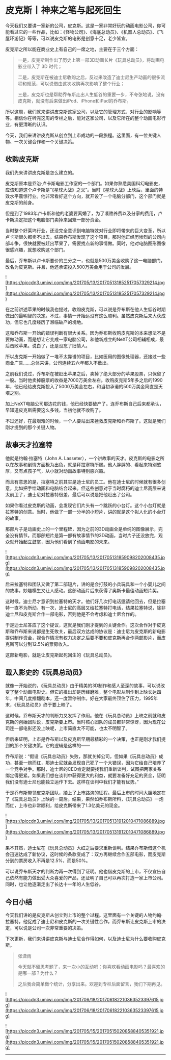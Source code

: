 # 皮克斯丨神来之笔与起死回生

今天我们又要讲一家新的公司，皮克斯。这是一家非常好玩的动画电影公司，你可能看过它的一些作品，比如：《怪物公司》、《海底总动员》、《机器人总动员》、《飞屋环游记》等等，可以说皮克斯的电影是创意十足，老少皆宜。

皮克斯之所以能在商业史上有自己的一席之地，主要在于三个方面：

> 一是，皮克斯制作出了历史上第一部3D动画长片《玩具总动员》，将动画电影业带入了 3D 时代；
> 
> 
> 
> 二是，皮克斯在被迪士尼收购之后，反过来改造了迪士尼生产动画的很多流程和规范，可以说借由这次收购再次影响了整个行业；
> 
> 
> 
> 三是，皮克斯也是帮助乔布斯走出人生低谷的重要一步，不夸张地说，没有皮克斯，就没有后来做出iPod、iPhone和iPad的乔布斯。

所以这周，我们就来讲讲皮克斯这家公司，以及它的管理方式、对行业的影响等等。相信你在听完这周的专栏之后，能对这家公司，以及它所在的整个动画电影行业，有更清晰的认识。

今天，我们来讲讲皮克斯从创立到上市成功的一段旅程。这里面，有一位关键人物、一次关键合作和一个关键决策。

## 收购皮克斯

我们先来讲讲皮克斯是怎么建立的。

皮克斯原本是乔治·卢卡斯电影工作室的一个部门。如果你熟悉美国科幻电影史，应该知道这个卢卡斯是“《星球大战》之父”。当时《星球大战》上映后，里面的特效水平震惊行业。他非常看好这个方向，就开设了一个电脑分部门，这个部门就是皮克斯的前身。

但是到了1983年卢卡斯和他的老婆要离婚了，为了凑赡养费以及分家的费用，卢卡斯决定把这个电脑部门卖掉来回笼一部分资金。

当时整个好莱坞行业，还没完全意识到电脑特效对行业即将带来的巨大变革，所以卢卡斯很久都卖不出去。结果乔布斯发现了这个项目，那时他正经历惨烈的公司内部斗争，很快就要被赶出苹果了，需要找点新的事情做。同时，他对电脑图形图像很感兴趣，就想收购这个部门。

最后，乔布斯以卢卡斯要价的三分之一，也就是500万美金收购了这一电脑部门，改名为皮克斯。并且，他还承诺投入500万美金用于公司的发展。

![https://piccdn3.umiwi.com/img/201705/13/201705131852517057329214.jpg](https://piccdn3.umiwi.com/img/201705/13/201705131852517057329214.jpg)

在之前讲述苹果的时候我也提过，收购皮克斯，可以说是乔布斯在他人生低谷时期做出的最明智的决定。不过，事情一开始远没有这么顺利。虽然皮克斯后来大获成功，但它也几度经历了濒临破产的境地。

这和乔布斯一开始的错误判断有很大关系。因为乔布斯收购皮克斯的本来想法不是要做动画，而是想让它变成一家电脑公司，和他新成立的NeXT公司相辅相成，最后击败苹果。说白了，还是没忘了旧情人。

所以皮克斯一开始做了一堆不太靠谱的项目，比如医用的图像处理器，还接过一些商业广告……总体来讲，公司连续五六年都入不敷出。

之前我们说过，乔布斯在被赶出苹果之后，卖掉了绝大部分的苹果股票，只保留了一股。当时他卖掉股票的收益是7000万美金左右。收购皮克斯5年多之后的1990年，他已经给皮克斯投入了5000万美金左右，和当初承诺的500万美金简直是天壤之别。

加上NeXT电脑公司那边花的钱，他已经快要破产了。连乔布斯自己后来都承认，早知道皮克斯需要这么多钱，当初他就不收购了。

不过还好，在最艰难的时候，一个人要站出来拯救皮克斯和乔布斯了。这就是我们刚才提到的那个关键人物。

## 故事天才拉塞特

他就是约翰·拉塞特（John A. Lasseter），一个讲故事的天才。皮克斯的电影之所以在故事和剧情方面极为出色，就是拜拉塞特所赐。他人胖胖的、看起来特别憨厚，又有点孩子气，从小就对动画故事特别感兴趣。

而且有意思的是，拉塞特之前其实是迪士尼的员工。他在迪士尼的时候就有很多创意，比如把手绘动画和电脑结合起来。但这些创意对于当时腐朽的迪士尼高层来说太前卫了，迪士尼对拉塞特很差，最后可以说是把他赶出了公司。

如果你看过皮克斯的动画，会发现它们片头有一个跳跃的小台灯。这个小台灯就是拉塞特的创意。当时，他做了一部一分半的小短片，讲的就是这个拟人化的小台灯的故事。

那部片子是动画史上的一个里程碑，因为之前的3D动画全是单纯的图像展示，完全没有情节。而那部短片是第一部有故事情节的3D动画，当时片子还没放完，观众就开始起立鼓掌，因为他们看到了动画电影的未来。

![https://piccdn3.umiwi.com/img/201705/13/201705131859098202008435.jpg](https://piccdn3.umiwi.com/img/201705/13/201705131859098202008435.jpg)

后来拉塞特和团队又做了第二部短片，讲的是会打鼓的小兵玩具和一个小婴儿之间的故事，妙趣横生又让人感动。这部动画片后来获得了奥斯卡最佳动画短片奖。

这时候，迪士尼才意识到拉塞特的天才。他们好几次打电话邀请他回去，但是拉塞特一直不为所动。有一次，迪士尼的高层又给拉塞特打电话，结果拉塞特说，除非迪士尼和皮克斯合作一部电影，否则他是不会考虑和迪士尼合作的。

于是迪士尼答应了这个提议，这就是我们刚才提到的关键合作。这次合作对于皮克斯和乔布斯来说都是生死攸关，最后双方达成的协议是：迪士尼为皮克斯的新电影提供制作资金，视合作情况有权力决定之后要不要和皮克斯再合作两部影片，而皮克斯可以分到12.5%的票房收入。

这部新电影，就是让皮克斯起死回生的《玩具总动员》。

## 载入影史的《玩具总动员》

就像一开始说的，《玩具总动员》由于精美的3D制作和感人至深的故事，可以说改变了整个动画电影史。但它的推出却是历经磨难，整个电影从制作到上映长达四年，中间几度推翻剧本，还一度暂停制作。好在大家最终顶住了压力，1995年末，《玩具总动员》终于要上映了。

这时候，乔布斯天才的判断力又发挥了作用。他在《玩具总动员》上映之前就和皮克斯的创始团队说，皮克斯要上市。当时核心团队的成员都非常惊讶，因为现在公司连一部电影还没上映呢，上市简直太不可能，也太不明智了。

但后来证明，上市是乔布斯以及皮克斯早期最精彩的一个决策，也正是刚才我们提到的那个关键决策。它的逻辑是这样的——

乔布斯说：“假设《玩具总动员》失败，那就关掉公司，但如果《玩具总动员》成功，甚至一炮而红，那迪士尼就会发现自己犯了一个大错误，因为它给自己培养了一个竞争对手。那时，迪士尼的CEO肯定就要找我们重新谈判，试图把两家关系绑定得更紧。如果我们想在谈判中获得更大的利益，就要准备好充足的资金，证明我们没有迪士尼也能独立运作下去。这样在谈判中我们才能有优势。”

于是乔布斯带领皮克斯团队，踏上了上市路演的征程。最后上市的时间大胆地定在了《玩具总动员》上映的一周后。结果，果然如乔布斯所料，《玩具总动员》一炮而红，上市也非常顺利，给皮克斯带来了1.3亿美元的现金。

![https://piccdn3.umiwi.com/img/201705/13/201705131912010471086889.jpg](https://piccdn3.umiwi.com/img/201705/13/201705131912010471086889.jpg)

果不其然，迪士尼在《玩具总动员》大红之后要求重新谈判。结果乔布斯借这个机会迅速达成了新协议，这时候的条款变成了：双方再继续合作五部电影，而皮克斯分到的票房收入不再是12.5%，而是50%。

可以说乔布斯天才的判断力再一次得到了证明。他也借皮克斯的上市，不仅宣告自己依然有能力做出受大众喜爱的产品，还证明了自己可以再次打造一家上市公司。同时，也让他逐渐走出了长达十一年的人生低谷。

## 今日小结

今天我们讲的是皮克斯从创立到上市的整个过程。这里面有一个关键的人物约翰·拉塞特，他促成了迪士尼和皮克斯的一次关键性合作，而乔布斯让皮克斯上市的决定，可以说是公司一次非常重要的决策。

下次更新，我们来讲讲皮克斯与迪士尼合作得如何，以及迪士尼为什么要收购皮克斯。

> 张潇雨
> 
> 今天就不留思考题了，来一次小的互动吧：你喜欢看动画电影吗？最喜欢的是哪一部？为什么？
> 
> 之后我会简单做个统计，分享出来。欢迎到专栏后面留言，我们下期再见。

![https://piccdn3.umiwi.com/img/201706/18/201706182210363523397615.jpg](https://piccdn3.umiwi.com/img/201706/18/201706182210363523397615.jpg)

![https://piccdn3.umiwi.com/img/201705/15/201705150208588405351921.jpg](https://piccdn3.umiwi.com/img/201705/15/201705150208588405351921.jpg)

---
